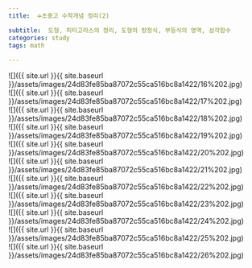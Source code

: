 ```yaml
---
title:  ➗초중고 수학개념 정리(2)

subtitle:  도형, 피타고라스의 정리, 도형의 방정식, 부등식의 영역, 삼각함수
categories: study 
tags: math
 
---
```


  
  
![]({{ site.url }}{{ site.baseurl }}/assets/images/24d83fe85ba87072c55ca516bc8a1422/16%202.jpg)  
![]({{ site.url }}{{ site.baseurl }}/assets/images/24d83fe85ba87072c55ca516bc8a1422/17%202.jpg)  
![]({{ site.url }}{{ site.baseurl }}/assets/images/24d83fe85ba87072c55ca516bc8a1422/18%202.jpg)  
![]({{ site.url }}{{ site.baseurl }}/assets/images/24d83fe85ba87072c55ca516bc8a1422/19%202.jpg)  
![]({{ site.url }}{{ site.baseurl }}/assets/images/24d83fe85ba87072c55ca516bc8a1422/20%202.jpg)  
![]({{ site.url }}{{ site.baseurl }}/assets/images/24d83fe85ba87072c55ca516bc8a1422/21%202.jpg)  
![]({{ site.url }}{{ site.baseurl }}/assets/images/24d83fe85ba87072c55ca516bc8a1422/22%202.jpg)  
![]({{ site.url }}{{ site.baseurl }}/assets/images/24d83fe85ba87072c55ca516bc8a1422/23%202.jpg)  
![]({{ site.url }}{{ site.baseurl }}/assets/images/24d83fe85ba87072c55ca516bc8a1422/24%202.jpg)  
![]({{ site.url }}{{ site.baseurl }}/assets/images/24d83fe85ba87072c55ca516bc8a1422/25%202.jpg)  
![]({{ site.url }}{{ site.baseurl }}/assets/images/24d83fe85ba87072c55ca516bc8a1422/26%202.jpg)  
